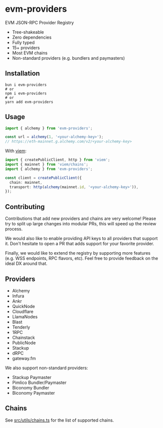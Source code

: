 # evm-providers

EVM JSON-RPC Provider Registry

- Tree-shakeable
- Zero dependencies
- Fully typed
- 15+ providers
- Most EVM chains
- Non-standard providers (e.g. bundlers and paymasters)

## Installation

```
bun i evm-providers
# or
npm i evm-providers
# or
yarn add evm-providers
```

## Usage

```ts
import { alchemy } from 'evm-providers';

const url = alchemy(1, '<your-alchemy-key>');
// https://eth-mainnet.g.alchemy.com/v2/<your-alchemy-key>
```

With [viem](https://viem.sh):

```ts
import { createPublicClient, http } from 'viem';
import { mainnet } from 'viem/chains';
import { alchemy } from 'evm-providers';

const client = createPublicClient({
  chain: mainnet,
  transport: http(alchemy(mainnet.id, '<your-alchemy-key>')),
});
```

## Contributing

Contributions that add new providers and chains are very welcome! Please try to split up large changes into modular PRs, this will speed up the review process.

We would also like to enable providing API keys to all providers that support it. Don't hesitate to open a PR that adds support for your favorite provider.

Finally, we would like to extend the registry by supporting more features (e.g. WSS endpoints, RPC flavors, etc). Feel free to provide feedback on the ideal DX around that.

## Providers

- Alchemy
- Infura
- Ankr
- QuickNode
- Cloudflare
- LlamaNodes
- Blast
- Tenderly
- 1RPC
- Chainstack
- PublicNode
- Stackup
- dRPC
- gateway.fm

We also support non-standard providers:

- Stackup Paymaster
- Pimlico Bundler/Paymaster
- Biconomy Bundler
- Biconomy Paymaster

## Chains

See [src/utils/chains.ts](src/utils/chains.ts) for the list of supported chains.
